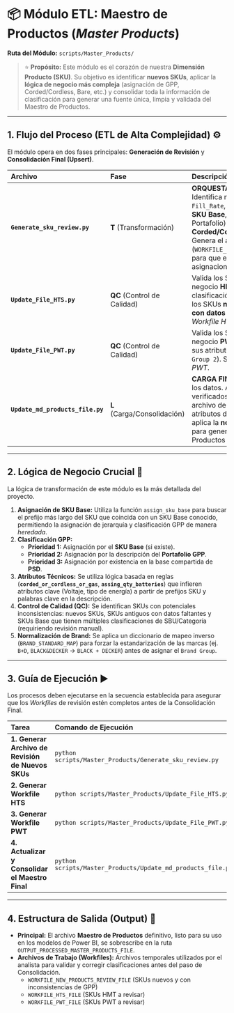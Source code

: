 
# 📦 Módulo ETL: Maestro de Productos (*Master Products*)

**Ruta del Módulo:** `scripts/Master_Products/`

> ⭐ **Propósito:** Este módulo es el corazón de nuestra **Dimensión Producto (SKU)**. Su objetivo es identificar **nuevos SKUs**, aplicar la **lógica de negocio más compleja** (asignación de GPP, Corded/Cordless, Bare, etc.) y consolidar toda la información de clasificación para generar una fuente única, limpia y validada del Maestro de Productos.

***

## 1. Flujo del Proceso (ETL de Alta Complejidad) ⚙️

El módulo opera en dos fases principales: **Generación de Revisión** y **Consolidación Final (Upsert)**.

| Archivo | Fase | Descripción |
| :--- | :--- | :--- |
| **`Generate_sku_review.py`** | **T** (Transformación) | **ORQUESTACIÓN Y CLASIFICACIÓN**. Identifica nuevos SKUs (de `Fill_Rate`, `Sales`, `Demand`), asigna **SKU Base**, **GPP** (por Base o Portafolio) y atributos como **Corded/Cordless**, **Voltaje**, y **Bare**. Genera el archivo de trabajo (`WORKFILE_NEW_PRODUCTS_REVIEW_FILE`) para que el analista valide las asignaciones automáticas. |
| **`Update_File_HTS.py`** | **QC** (Control de Calidad) | Valida los SKUs de la unidad de negocio **HMT** (Hand Tools) contra su clasificación interna, identificando los SKUs **nuevos** o los **existentes con datos faltantes**. Sobrescribe el *Workfile HTS*. |
| **`Update_File_PWT.py`** | **QC** (Control de Calidad) | Valida los SKUs de la unidad de negocio **PWT** (Power Tools) contra sus atributos específicos (`Group 1`, `Group 2`). Sobrescribe el *Workfile PWT*. |
| **`Update_md_products_file.py`**| **L** (Carga/Consolidación) | **CARGA FINAL (UPSERT)**. Consolida los datos. Aplica los cambios verificados (*'verified'* u *'ok'*) del archivo de revisión, actualiza los atributos de clasificación HTS/PWT y aplica la **normalización de Brand** para generar el Maestro de Productos definitivo. |

***

## 2. Lógica de Negocio Crucial 🧠

La lógica de transformación de este módulo es la más detallada del proyecto.

1.  **Asignación de SKU Base:** Utiliza la función `assign_sku_base` para buscar el prefijo más largo del SKU que coincida con un SKU Base conocido, permitiendo la asignación de jerarquía y clasificación GPP de manera *heredada*.
2.  **Clasificación GPP:**
    * **Prioridad 1:** Asignación por el **SKU Base** (si existe).
    * **Prioridad 2:** Asignación por la descripción del **Portafolio GPP**.
    * **Prioridad 3:** Asignación por existencia en la base compartida de **PSD**.
3.  **Atributos Técnicos:** Se utiliza lógica basada en reglas (**`corded_or_cordless_or_gas`**, **`assing_qty_batteries`**) que infieren atributos clave (Voltaje, tipo de energía) a partir de prefijos SKU y palabras clave en la descripción.
4.  **Control de Calidad (QC):** Se identifican SKUs con potenciales inconsistencias: nuevos SKUs, SKUs antiguos con datos faltantes y SKUs Base que tienen múltiples clasificaciones de SBU/Categoría (requiriendo revisión manual).
5.  **Normalización de Brand:** Se aplica un diccionario de mapeo inverso (`BRAND_STANDARD_MAP`) para forzar la estandarización de las marcas (ej. `B+D`, `BLACK&DECKER` -> `BLACK + DECKER`) antes de asignar el `Brand Group`.

***

## 3. Guía de Ejecución ▶️

Los procesos deben ejecutarse en la secuencia establecida para asegurar que los *Workfiles* de revisión estén completos antes de la Consolidación Final.

| Tarea | Comando de Ejecución |
| :--- | :--- |
| **1. Generar Archivo de Revisión de Nuevos SKUs** | `python scripts/Master_Products/Generate_sku_review.py` |
| **2. Generar Workfile HTS** | `python scripts/Master_Products/Update_File_HTS.py` |
| **3. Generar Workfile PWT** | `python scripts/Master_Products/Update_File_PWT.py` |
| **4. Actualizar y Consolidar el Maestro Final** | `python scripts/Master_Products/Update_md_products_file.py` |

***

## 4. Estructura de Salida (Output) 📄

* **Principal:** El archivo **Maestro de Productos** definitivo, listo para su uso en los modelos de Power BI, se sobrescribe en la ruta `OUTPUT_PROCESSED_MASTER_PRODUCTS_FILE`.
* **Archivos de Trabajo (Workfiles):** Archivos temporales utilizados por el analista para validar y corregir clasificaciones antes del paso de Consolidación.
    * `WORKFILE_NEW_PRODUCTS_REVIEW_FILE` (SKUs nuevos y con inconsistencias de GPP)
    * `WORKFILE_HTS_FILE` (SKUs HMT a revisar)
    * `WORKFILE_PWT_FILE` (SKUs PWT a revisar)